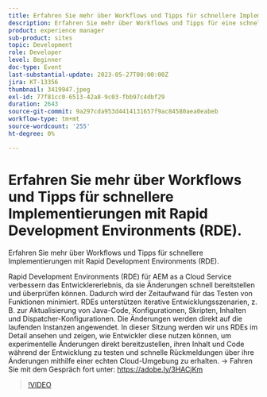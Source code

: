 ```yaml
---
title: Erfahren Sie mehr über Workflows und Tipps für schnellere Implementierungen mit Rapid Development Environments (RDE).
description: Erfahren Sie mehr über Workflows und Tipps für eine schnellere Bereitstellung mit Rapid Development Environments (RDE) für AEM as a Cloud Service, indem Sie die Entwicklererfahrung verbessern, indem Sie Änderungen schnell bereitstellen und überprüfen können. So wird der Zeitaufwand für das Testen von Funktionen minimiert. RDEs unterstützen iterative Entwicklungsszenarien, z. B. zur Aktualisierung von Java-Code, Konfigurationen, Skripten, Inhalten und Dispatcher-Konfigurationen. Die Änderungen werden direkt auf die laufenden Instanzen angewendet. In dieser Sitzung werden wir uns RDEs im Detail ansehen und zeigen, wie Entwickler diese nutzen können, um experimentelle Änderungen direkt bereitzustellen, ihren Inhalt und Code während der Entwicklung zu testen und schnelle Rückmeldungen über ihre Änderungen mithilfe einer echten Cloud-Umgebung zu erhalten.
product: experience manager
sub-product: sites
topic: Development
role: Developer
level: Beginner
doc-type: Event
last-substantial-update: 2023-05-27T00:00:00Z
jira: KT-13356
thumbnail: 3419947.jpeg
exl-id: 77f81cc0-6513-42a8-9c03-fbb97c4dbf29
duration: 2643
source-git-commit: 9a297cda953d4414131657f9ac84580aea0eabeb
workflow-type: tm+mt
source-wordcount: '255'
ht-degree: 0%

---
```


# Erfahren Sie mehr über Workflows und Tipps für schnellere Implementierungen mit Rapid Development Environments (RDE).

Erfahren Sie mehr über Workflows und Tipps für schnellere Implementierungen mit Rapid Development Environments (RDE).

Rapid Development Environments (RDE) für AEM as a Cloud Service verbessern das Entwicklererlebnis, da sie Änderungen schnell bereitstellen und überprüfen können. Dadurch wird der Zeitaufwand für das Testen von Funktionen minimiert. RDEs unterstützen iterative Entwicklungsszenarien, z. B. zur Aktualisierung von Java-Code, Konfigurationen, Skripten, Inhalten und Dispatcher-Konfigurationen. Die Änderungen werden direkt auf die laufenden Instanzen angewendet. In dieser Sitzung werden wir uns RDEs im Detail ansehen und zeigen, wie Entwickler diese nutzen können, um experimentelle Änderungen direkt bereitzustellen, ihren Inhalt und Code während der Entwicklung zu testen und schnelle Rückmeldungen über ihre Änderungen mithilfe einer echten Cloud-Umgebung zu erhalten. → Fahren Sie mit dem Gespräch fort unter: https://adobe.ly/3HACjKm

>[!VIDEO](https://video.tv.adobe.com/v/3419947/?learn=on)
